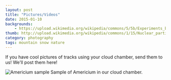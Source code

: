 ```yaml
---
layout: post
title: "Pictures/Videos"
date: 2015-01-10
backgrounds:
    - https://upload.wikimedia.org/wikipedia/commons/5/5b/Experiments_by_Blackett_in_a_Wilson_Cloud_Chamber._Wellcome_M0015316.jpg
thumb: http://upload.wikimedia.org/wikipedia/commons/1/15/Nuclear_particle_in_a_diffusion_cloud_chamber.png
category: photography
tags: mountain snow nature
---
```


If you have cool pictures of tracks using your cloud chamber, send them to us! We'll post them here!

![Americium sample]({{site.baseurl}}/assets/images/americium_in_ours.jpg)
Sample of Americium in our cloud chamber. 
